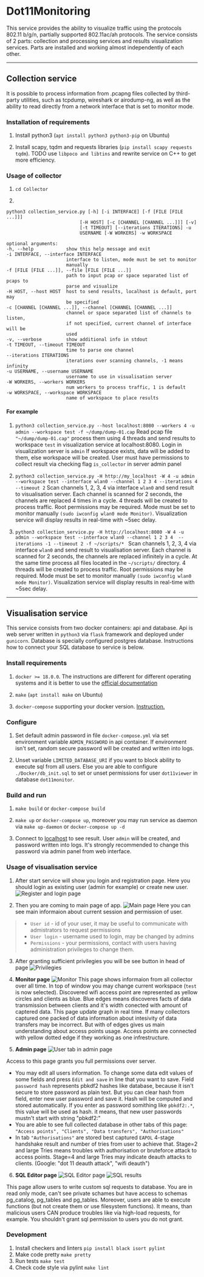 # Dot11Monitoring
This service provides the ability to visualize traffic using the protocols 802.11 b/g/n,
partially supported 802.11ac/ah protocols. The service consists of 2 parts:
collection and processing services and results visualization services.
Parts are installed and working almost independently of each other.

---

 ## Collection service
It is possible to process information from .pcapng files collected by third-party
utilities, such as tcpdump, wireshark or airodump-ng, as well as the ability to
read directly from a network interface that is set to monitor mode.

### Installation of requirements

  1. Install python3 (```apt install python3 python3-pip``` on Ubuntu)

  2. Install scapy, tqdm and requests libraries (```pip install scapy requests tqdm```).
  TODO use ```libpoco and libtins``` and rewrite service on C++ to get more efficiency.

  ### Usage of collector

  1. ```cd Collector```

  1.
  ```
  python3 collection_service.py [-h] [-i INTERFACE] [-f [FILE [FILE ...]]]
                             [-H HOST] [-c [CHANNEL [CHANNEL ...]]] [-v]
                             [-t TIMEOUT] [--iterations ITERATIONS] -u
                             USERNAME [-W WORKERS] -w WORKSPACE

  optional arguments:
  -h, --help            show this help message and exit
  -i INTERFACE, --interface INTERFACE
                        interface to listen, mode must be set to monitor
                        manually
  -f [FILE [FILE ...]], --file [FILE [FILE ...]]
                        path to input pcap or space separated list of pcaps to
                        parse and visualize
  -H HOST, --host HOST  host to send results, localhost is default, port may
                        be specified
  -c [CHANNEL [CHANNEL ...]], --channel [CHANNEL [CHANNEL ...]]
                        channel or space separated list of channels to listen,
                        if not specified, current channel of interface will be
                        used
  -v, --verbose         show additional info in stdout
  -t TIMEOUT, --timeout TIMEOUT
                        time to parse one channel
  --iterations ITERATIONS
                        iterations over scanning channels, -1 means infinity
  -u USERNAME, --username USERNAME
                        username to use in visualisation server
  -W WORKERS, --workers WORKERS
                        num workers to process traffic, 1 is default
  -w WORKSPACE, --workspace WORKSPACE
                        name of workspace to place results

  ```

  #### For example
  1. ```python3 collection_service.py --host localhost:8080 --workers 4 -u admin --workspace test -f ~/dump/dump-01.cap```
  Read pcap file ``` "~/dump/dump-01.cap" ``` process them using 4 threads and send results
   to workspace ```test``` in visualization service at localhost:8080. Login in visualization server is ```admin```
   If workspace exists, data will be added to them, else workspace will be created. User must have permissions to collect
   result via checking flag ```is_collector``` in server admin panel

  1. ```python3 collection_service.py -H http://my_localhost -W 4 -u admin --workspace test --interface wlan0 --channel 1 2 3 4 --iterations 4 --timeout 2```
  Scan channels 1, 2, 3, 4 via interface ```wlan0``` and send result to visualisation server.
  Each channel is scanned for 2 seconds, the channels are replaced 4 times in a cycle. 4 threads will be created to process traffic.
  Root permissions may be required. Mode must be set to monitor manually ```(sudo iwconfig wlan0 mode Monitor)```.
   Visualization service will display results in real-time with ~5sec delay.

  1. ```python3 collection_service.py -H http://localhost:8080 -W 4 -u admin --workspace test --interface wlan0 --channel 1 2 3 4  --iterations -1 --timeout 2 -f ~/scripts/* ```
  Scan channels 1, 2, 3, 4 via interface ```wlan0``` and send result to visualisation server.
  Each channel is scanned for 2 seconds, the channels are replaced infinitely in a cycle.  At the same time process all files located in the ```~/scripts/``` directory.
  4 threads will be created to process traffic. Root permissions may be required. Mode must be set to monitor manually ```(sudo iwconfig wlan0 mode Monitor)```.
  Visualization service will display results in real-time with ~5sec delay.

---

 ## Visualisation service

 This service consists from two docker containers: api and database.
 Api is web server written in ```python3``` via ```flask``` framework and deployed under ```gunicorn```.
 Database is specially configured postgres database. Instructions how to connect your SQL database to service is below.

 ### Install requirements

 1. ```docker >= 18.0.0```. The instructions are different for
 different operating systems and it is better to use the [official documentation](https://docs.docker.com/install/)

 1. ```make``` (```apt install make``` on Ubuntu)

 1. ```docker-compose``` supporting your docker version. [Instruction.](https://docs.docker.com/compose/install/)

 ### Configure

 1. Set default admin password in file ```docker-compose.yml``` via set environment variable ```ADMIN_PASSWORD``` in api container.
 If environment isn't set, random secure password will be created and written into logs.

 1. Unset variable ```LIMITED_DATABASE_URI``` if you want to block ability to execute sql from all users.
  Else you are able to configure ```./Docker/db_init.sql``` to set or unset permissions for user ```dot11viewer``` in database ```dot11monitor```.

 ### Build and run

 1. ```make build``` or ```docker-compose build```

 1. ```make up``` or ```docker-compose up```, moreover you may run service as daemon via ```make up-daemon``` or ```docker-compose up -d```

 1. Connect to [localhost](http://localhost) to see result. User ```admin``` will be created, and password written into logs.
 It's strongly recommended to change this password via admin panel from web interface.

### Usage of visualisation service

1. After start service will show you login and registration page. Here you should login as existing user (admin for example) or create new user. ![Register and login page][register_login_page]

1. Then you are coming to main page of app.
  ![Main page][main_page]
  Here you can see main informaion about current session and permission of user.

  > + ```User id``` - id of your user, it may be useful to communicate with admistrators to request permissions
  > + ```User login``` - username used to login, may be changed by admins
  > + ```Permissions``` - your permissions, contact with users having administration privileges to change them.

 3. After granting sufficient privilegies you will be see button in head of page
![Privilegies][main_page_grant]

4. **Monitor page**
![Monitor][monitor_page]
This page shows informaion from all collector over all time. In top of window you may change current workspace (```test``` is now selected). Discovered wifi access point are represented as yellow circles and clients as blue. Blue edges means discoveres facts of data transmission between clients and it's width conected with amount of captered data. This page update graph in real time. If many collectors captured one packed of data information about intesivity of data transfers may be incorrect. But with of edges gives us main understanding about access points usage. Access points are connected with yellow dotted edge if they working as one infrestructure.

5. **Admin page**
![User tab in admin page][admin_users]

Access to this page grants you full permissions over server.

* You may edit all users information. To change some data edit values of some fields and press ```Edit and save``` in line that you want to save. Field ```password hash``` represents pbkdf2 hashes like database, because it isn't secure to store password as plain text. But you can clear hash from field, enter new user password and save it. Hash will be computed and stored automatically. If you enter as password somithing like ```pbkdf2:.*```, this value will be used as hash. it means, that new user passwords mustn't start with string "pbkdf2:"
* You are able to see full collected database in other tabs of this page: ```"Access points", "Clients", "Data transfers", "Authorisations"```
* In tab ```"Authorisations"``` are stored best captured ```EAPOL``` 4-stage handshake result and number of tries from user to achieve that. Stage=2 and large Tries means troubles with authorisation or bruteforce attack to access points. Stage=4 and large Tries may indicate deauth attacks to clients. (Google: "dot 11 deauth attack", "wifi deauth")

6. **SQL Editor page**
![SQL Editor page][sql_editor]
![SQL results][sql_results]

This page allow users to write custom sql requests to database. You are in read only mode, can't see private schames but have access to schemas pg_catalog, pg_tables and pg_tables. Moreover, users are able to execute functions (but not create them or use filesystem functions). It means, than malicious users CAN produce troubles like via high-load requests, for example. You shouldn't grant sql permission to users you do not grant.

[register_login_page]: ./screenshots/register_login_page.png
[main_page]: ./screenshots/main_page.png
[main_page_grant]: ./screenshots/main_page_grant.png
[monitor_page]: ./screenshots/monitor_page.png
[admin_users]: ./screenshots/admin_users.png
[sql_editor]: ./screenshots/sql_editor.png
[sql_results]: ./screenshots/sql_result.png

### Development

1. Install checkers and linters ```pip install black isort pylint```
2. Make code pretty ```make pretty```
3. Run tests ```make test```
4. Check code style via pylint ```make lint```
